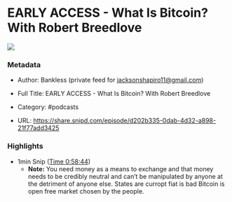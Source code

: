 # EARLY ACCESS - What Is Bitcoin? With Robert Breedlove

![](https://wsrv.nl/?url=https%3A%2F%2Fwww.bankless.com%2Fassets%2Fimg%2FpodcastWhite.jpg&w=100&h=100)

### Metadata

- Author: Bankless (private feed for jacksonshapiro11@gmail.com)
- Full Title: EARLY ACCESS - What Is Bitcoin? With Robert Breedlove
- Category: #podcasts



- URL: https://share.snipd.com/episode/d202b335-0dab-4d32-a898-21f77add3425

### Highlights

- 1min Snip ([Time 0:58:44](https://share.snipd.com/snip/922fd949-8369-4c60-9cdf-bfe80b2791af))
    - **Note:** You need money as a means to exchange and that money needs to be credibly neutral and can’t be manipulated by anyone at the detriment of anyone else. States are curropt fiat is bad Bitcoin is open free market chosen by the people.
